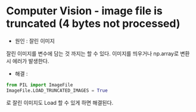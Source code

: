 # Computer Vision - image file is truncated (4 bytes not processed)

- 원인 : 잘린 이미지  

 
 잘린 이미지를 변수에 담는 것 까지는 할 수 있다.
 이미지를 띄우거나 np.array로 변환 시 에러가 발생한다.


- 해결 : 
 ```python
from PIL import ImageFile
ImageFile.LOAD_TRUNCATED_IMAGES = True
 ```
 로 잘린 이미지도 Load 할 수 있게 하면 해결된다.

 
